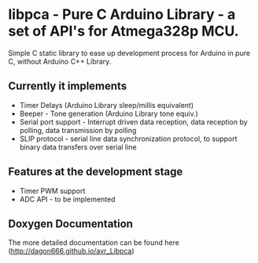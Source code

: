 # libpca - Pure C Arduino Library - a set of API's for Atmega328p MCU.

Simple C static library to ease up development process for Arduino in pure C, without Arduino C++ Library.

## Currently it implements

* Timer Delays (Arduino Library sleep/millis equivalent)
* Beeper - Tone generation (Arduino Library tone equiv.)
* Serial port support - Interrupt driven data reception, data reception by polling, data transmission by polling
* SLIP protocol - serial line data synchronization protocol, to support binary data transfers over serial line

## Features at the development stage

* Timer PWM support
* ADC API - to be implemented

## Doxygen Documentation

The more detailed documentation can be found here (http://dagon666.github.io/avr_Libpca)
